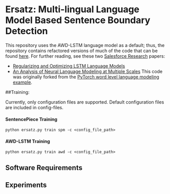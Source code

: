 # Ersatz: Multi-lingual Language Model Based Sentence Boundary Detection

This repository uses the AWD-LSTM language model as a default; thus, the repository contains refactored versions of much of the code that can be found [here](https://github.com/salesforce/awd-lstm-lm). For further reading, see these two [Salesforce Research](https://einstein.ai/) papers:
+ [Regularizing and Optimizing LSTM Language Models](https://arxiv.org/abs/1708.02182)
+ [An Analysis of Neural Language Modeling at Multiple Scales](https://arxiv.org/abs/1803.08240)
This code was originally forked from the [PyTorch word level language modeling example](https://github.com/pytorch/examples/tree/master/word_language_model).

##Training:

Currently, only configuration files are supported. Default configuration files are included in config-files.

#### SentencePiece Training

```buildoutcfg
python ersatz.py train spm -c <config_file_path>
```

#### AWD-LSTM Training

```buildoutcfg
python ersatz.py train awd -c <config_file_path>
```

## Software Requirements


## Experiments
